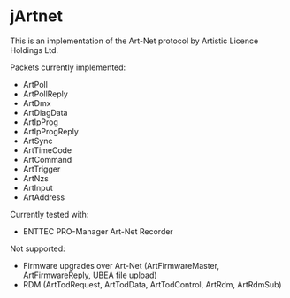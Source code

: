# jArtnet

This is an implementation of the Art-Net protocol by Artistic Licence Holdings Ltd.

Packets currently implemented:

* ArtPoll
* ArtPollReply
* ArtDmx
* ArtDiagData
* ArtIpProg
* ArtIpProgReply
* ArtSync
* ArtTimeCode
* ArtCommand
* ArtTrigger
* ArtNzs
* ArtInput
* ArtAddress

Currently tested with:

* ENTTEC PRO-Manager Art-Net Recorder

Not supported:

* Firmware upgrades over Art-Net (ArtFirmwareMaster, ArtFirmwareReply, UBEA file upload)
* RDM (ArtTodRequest, ArtTodData, ArtTodControl, ArtRdm, ArtRdmSub)
